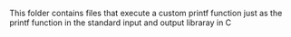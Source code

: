 This folder contains files that execute a custom printf function just as the printf function in the standard input and
output libraray in C
